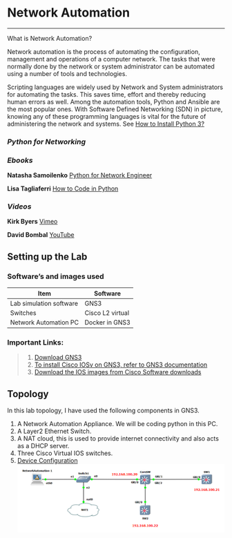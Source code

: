 # Network Automation
--------------------

What is Network Automation?

Network automation is the process of automating the configuration, management and operations of a computer network. The tasks that were normally done by the network or system administrator can be automated using a number of tools and technologies. 

Scripting languages are widely used by Network and System administrators for automating the tasks. This saves time, effort and thereby reducing human errors as well. Among the automation tools, Python and Ansible are the most popular ones. With Software Defined Networking (SDN) in picture, knowing any of these programming languages is vital for the future of administering the network and systems. See [How to Install Python 3?](https://www.python.org/downloads/)

### *Python for Networking*

### *Ebooks*

**Natasha Samoilenko** [Python for Network Engineer](https://pyneng.readthedocs.io/en/latest/)

**Lisa Tagliaferri** [How to Code in Python](https://www.digitalocean.com/community/books/digitalocean-ebook-how-to-code-in-python)

### *Videos*

**Kirk Byers** [Vimeo](https://vimeo.com/user31890934)

**David Bombal** [YouTube](https://www.youtube.com/watch?v=-1Z6ygHO--8&list=PLhfrWIlLOoKPn7T9FtvbOWX8GxgsFFNwn)

## Setting up the Lab

### Software’s and images used

Item                     | Software
------------------------ | --------
Lab simulation software  | GNS3
Switches | Cisco L2 virtual
Network Automation PC | Docker in GNS3

### Important Links: 
> 1. [Download GNS3](https://gns3.com/software)
> 2. [To install Cisco IOSv on GNS3, refer to GNS3 documentation](https://docs.gns3.com/appliances/cisco-iosvl2.html)
> 3. [Download the IOS images from Cisco Software downloads](https://software.cisco.com/download/)

## Topology
In this lab topology, I have used the following components in GNS3.
1. A Network Automation Appliance. We will be coding python in this PC.
2. A Layer2 Ethernet Switch.
3. A NAT cloud, this is used to provide internet connectivity and also acts as a DHCP server.
4. Three Cisco Virtual IOS switches.
5. [Device Configuration](https://github.com/sydasif/network-automation/tree/master/configuration)
![lab diagram](https://github.com/sydasif/network-automation/blob/master/topology.png)



                   
